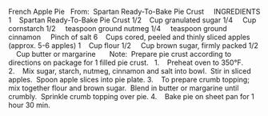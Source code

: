 French Apple Pie
 
From:  Spartan Ready-To-Bake Pie Crust
 
 
INGREDIENTS
1    Spartan Ready-To-Bake Pie Crust
1/2    Cup granulated sugar
1/4     Cup cornstarch
1/2     teaspoon ground nutmeg
1/4     teaspoon ground cinnamon
    Pinch of salt
6    Cups cored, peeled and thinly sliced apples (approx. 5-6 apples)
1    Cup flour
1/2     Cup brown sugar, firmly packed
1/2     Cup butter or margarine
 
 
 
Note:  Prepare pie crust according to directions on package for 1 filled pie crust.
 
1.    Preheat oven to 350°F. 
2.    Mix sugar, starch, nutmeg, cinnamon and salt into bowl.  Stir in sliced apples.  Spoon apple slices into pie plate.
3.    To prepare crumb topping; mix together flour and brown sugar.  Blend in butter or margarine until crumbly.  Sprinkle crumb topping over pie.
4.    Bake pie on sheet pan for 1 hour 30 min.
